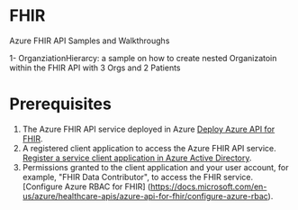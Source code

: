 # FHIR
Azure FHIR API Samples and Walkthroughs

1- OrganziationHierarcy: a sample on how to create nested Organizatoin within the FHIR API with 3 Orgs and 2 Patients


# Prerequisites
1. The Azure FHIR API service deployed in Azure [Deploy Azure API for FHIR](https://docs.microsoft.com/en-us/azure/healthcare-apis/azure-api-for-fhir/fhir-paas-portal-quickstart).
2. A registered client application to access the Azure FHIR API service. [Register a service client application in Azure Active Directory](https://docs.microsoft.com/en-us/azure/healthcare-apis/azure-api-for-fhir/register-public-azure-ad-client-app).
3. Permissions granted to the client application and your user account, for example, "FHIR Data Contributor", to access the FHIR service. [Configure Azure RBAC for FHIR] (https://docs.microsoft.com/en-us/azure/healthcare-apis/azure-api-for-fhir/configure-azure-rbac).
